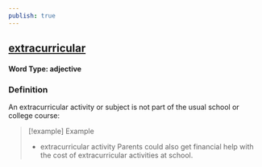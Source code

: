 ```yaml
---
publish: true
---
```

## [extracurricular](https://dictionary.cambridge.org/dictionary/english/extracurricular)

#### Word Type: adjective
### Definition
An extracurricular activity or subject is not part of the usual school or college course:

>[!example] Example
> - extracurricular activity Parents could also get financial help with the cost of extracurricular activities at school.
